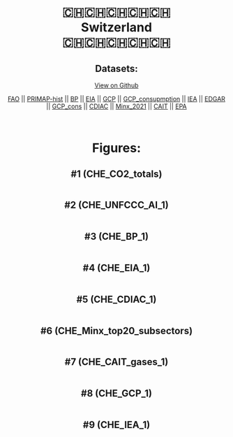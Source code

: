 
<center>
<h1 align="center">
🇨🇭🇨🇭🇨🇭🇨🇭🇨🇭
<br>
Switzerland
<br>
🇨🇭🇨🇭🇨🇭🇨🇭🇨🇭
</h1>
<h2>Datasets:</h2>
<p><a href="https://github.com/dquintani/GreenhouseData/tree/master/country_data/CHE_Switzerland/data">View on Github</a>
<br></p><p><a href="data/CHE_FAO.csv">FAO</a> || <a href="data/CHE_PRIMAP-hist.csv">PRIMAP-hist</a> || <a href="data/CHE_BP.csv">BP</a> || <a href="data/CHE_EIA.csv">EIA</a> || <a href="data/CHE_GCP.csv">GCP</a> || <a href="data/CHE_GCP_consupmption.csv">GCP_consupmption</a> || <a href="data/CHE_IEA.csv">IEA</a> || <a href="data/CHE_EDGAR.csv">EDGAR</a> || <a href="data/CHE_GCP_cons.csv">GCP_cons</a> || <a href="data/CHE_CDIAC.csv">CDIAC</a> || <a href="data/CHE_Minx_2021.csv">Minx_2021</a> || <a href="data/CHE_CAIT.csv">CAIT</a> || <a href="data/CHE_EPA.csv">EPA</a></p><p><br></p>
<h1>Figures:</h1><h2>#1 (CHE_CO2_totals)</h2>
<p><img alt="" src="figures/CHE_CO2_totals.png" /></p><h2>#2 (CHE_UNFCCC_AI_1)</h2>
<p><img alt="" src="figures/CHE_UNFCCC_AI_1.png" /></p><h2>#3 (CHE_BP_1)</h2>
<p><img alt="" src="figures/CHE_BP_1.png" /></p><h2>#4 (CHE_EIA_1)</h2>
<p><img alt="" src="figures/CHE_EIA_1.png" /></p><h2>#5 (CHE_CDIAC_1)</h2>
<p><img alt="" src="figures/CHE_CDIAC_1.png" /></p><h2>#6 (CHE_Minx_top20_subsectors)</h2>
<p><img alt="" src="figures/CHE_Minx_top20_subsectors.png" /></p><h2>#7 (CHE_CAIT_gases_1)</h2>
<p><img alt="" src="figures/CHE_CAIT_gases_1.png" /></p><h2>#8 (CHE_GCP_1)</h2>
<p><img alt="" src="figures/CHE_GCP_1.png" /></p><h2>#9 (CHE_IEA_1)</h2>
<p><img alt="" src="figures/CHE_IEA_1.png" /></p>